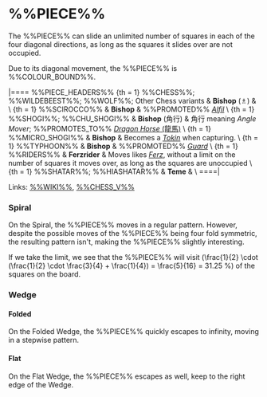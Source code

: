 # %%PIECE%%

The %%PIECE%% can slide an unlimited number of squares in
each of the four diagonal directions, as long as the squares it
slides over are not occupied.

Due to its diagonal movement, the %%PIECE%% is %%COLOUR_BOUND%%.

|====
%%PIECE_HEADERS%%
{th = 1} %%CHESS%%; %%WILDEBEEST%%; %%WOLF%%; Other Chess variants
       & **Bishop** (&#x2657;)
       & \\
{th = 1} %%SCIROCCO%%
       & **Bishop**
       & %%PROMOTED%% [*Alfil*](alfil.html) \\
{th = 1} %%SHOGI%%; %%CHU_SHOGI%%
       & **Bishop** (&#x89D2;&#x884C;)
       & &#x89D2;&#x884C; meaning *Angle Mover*; %%PROMOTES_TO%%
         [*Dragon Horse* (&#x9f8d;&#x99ac;)](dragon_horse.html) \\
{th = 1} %%MICRO_SHOGI%%
       & **Bishop**
       & Becomes a [*Tokin*](gold_general.html?piece=tokin) when capturing. \\
{th = 1} %%TYPHOON%%
       & **Bishop**
       & %%PROMOTED%% [*Guard*](guard.html) \\
{th = 1} %%RIDERS%%
       & **Ferzrider**
       & Moves likes [*Ferz*](ferz.html), without a limit on the number
         of squares it moves over, as long as the squares are unoccupied \\
{th = 1} %%SHATAR%%; %%HIASHATAR%%
       & **Teme**
       & \\
====|
      
Links: [%%WIKI%%](#wiki:Bishop_(chess)),
       [%%CHESS_V%%](#piece:bishop)

### Spiral

On the Spiral, the %%PIECE%% moves in a regular pattern. However, 
despite the possible moves of the %%PIECE%% being four fold symmetric,
the resulting pattern isn't, making the %%PIECE%% slightly interesting.

If we take the limit, we see that the %%PIECE%% will visit
\(\frac{1}{2} \cdot (\frac{1}{2} \cdot \frac{3}{4} + \frac{1}{4}) =
  \frac{5}{16} = 31.25 \%\) of the squares on the board.

### Wedge

#### Folded

On the Folded Wedge, the %%PIECE%% quickly escapes to infinity, moving in
a stepwise pattern.

#### Flat

On the Flat Wedge, the %%PIECE%% escapes as well, keep to the right
edge of the Wedge.
